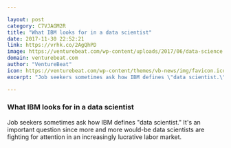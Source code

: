 ```yaml
---

layout: post
category: C7VJAGM2R
title: "What IBM looks for in a data scientist"
date: 2017-11-30 22:52:21
link: https://vrhk.co/2AgQhPD
image: https://venturebeat.com/wp-content/uploads/2017/06/data-science.jpg?fit=780%2C553&strip=all
domain: venturebeat.com
author: "VentureBeat"
icon: https://venturebeat.com/wp-content/themes/vb-news/img/favicon.ico
excerpt: "Job seekers sometimes ask how IBM defines \"data scientist.\" It's an important question since more and more would-be data scientists are fighting for attention in an increasingly lucrative labor market."

---
```


### What IBM looks for in a data scientist

Job seekers sometimes ask how IBM defines "data scientist." It's an important question since more and more would-be data scientists are fighting for attention in an increasingly lucrative labor market.